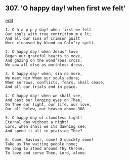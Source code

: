 
## 307.  'O happy day! when first we felt'
[edit](https://docs.google.com/document/d/1zlmpqTgOhmaUaUMngj7FIUThep8geuZ5/edit?mode=html)



    1. O h a p p y day! when first we felt 
    Our souls with true contrition m e lt;
    And all our sins of crimson guilt 
    Were cleansed by blood on Calv’ry spilt.

    2. O happy day! when Jesus’ love 
    Began our grateful hearts to move,
    And gazing on the wond’rous cross,
    We saw all else as worthless dross.

    3. O happy day! when, sin no more,
    We meet Him Whom our souls adore; 
    When sorrows, conflicts, fears, shall cease, 
    And all our trials end in peace.

    4. O happy day! when we shall see,
    And cast our longing eyes on Thee;
    On Thee our light, our life, our love,
    Our all below, our heaven above.308

    5. O happy day of cloudless light!
    Eternal day without a night!
    Lord, when shall we its dawning see, 
    And spend it all in praising Thee?

    6. Come, Saviour, come! O quickly come! 
    Take us Thy waiting people home;
    We long to stand around Thy throne,
    To love and serve Thee, Lord, alone.
